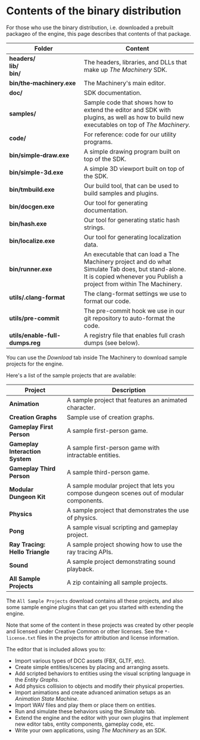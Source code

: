 # Contents of the binary distribution

For those who use the binary distribution, i.e. downloaded a prebuilt packageo of the engine, this page describes that contents of that package.

| Folder                               | Content                                                      |
| ------------------------------------ | ------------------------------------------------------------ |
| **headers/**<br>**lib/**<br>**bin/** | The headers, libraries, and DLLs that make up *The Machinery* SDK. |
| **bin/the‑machinery.exe**            | The Machinery's main editor.                                 |
| **doc/**                             | SDK  documentation.                                          |
| **samples/**                         | Sample code that shows how to extend the editor and SDK with plugins, as well as how to build new executables on top of *The Machinery.* |
| **code/**                            | For reference: code for our utility programs.                |
| **bin/simple‑draw.exe**              | A simple drawing program built on top of the SDK.            |
| **bin/simple-3d.exe**                | A simple 3D viewport built on top of the SDK.                |
| **bin/tmbuild.exe**                  | Our build tool, that can be used to build samples and plugins. |
| **bin/docgen.exe**                   | Our tool for generating documentation.                       |
| **bin/hash.exe**                     | Our tool for generating static hash strings.                 |
| **bin/localize.exe**                 | Our tool for generating localization data.                   |
| **bin/runner.exe**                   | An executable that can load a The Machinery project and do what Simulate Tab does, but stand-alone. It is copied whenever you Publish a project from within The Machinery. |
| **utils/.clang-format**              | The clang-format settings we use to format our code.         |
| **utils/pre-commit**                 | The pre-commit hook we use in our git repository to auto-format the code. |
| **utils/enable-full-dumps.reg**      | A registry file that enables full crash dumps (see below).   |

You can use the *Download* tab inside The Machinery to download sample projects for the engine.

Here's a list of the sample projects that are available:

| Project                         | Description                                                  |
| ------------------------------- | ------------------------------------------------------------ |
| **Animation**                   | A sample project that features an animated character.        |
| **Creation Graphs**             | Sample use of creation graphs.                               |
| **Gameplay First Person**       | A sample first-person game.                                  |
| **Gameplay Interaction System** | A sample first-person game with intractable entities.        |
| **Gameplay Third Person**       | A sample third-person game.                                  |
| **Modular Dungeon Kit**         | A sample modular project that lets you compose dungeon scenes out of modular components. |
| **Physics**                     | A sample project that demonstrates the use of physics.       |
| **Pong**                        | A sample visual scripting and gameplay project.              |
| **Ray Tracing: Hello Triangle** | A sample project showing how to use the ray tracing APIs.    |
| **Sound**                       | A sample project demonstrating sound playback.               |
| **All Sample Projects**         | A zip containing all sample projects.                        |


The `All Sample Projects` download contains all these projects, and also some sample engine plugins
that can get you started with extending the engine.

Note that some of the content in these projects was created by other people and licensed under
Creative Common or other licenses. See the `*-license.txt` files in the projects for attribution and
license information.

The editor that is included allows you to:

- Import various types of DCC assets (FBX, GLTF, etc).
- Create simple entities/scenes by placing and arranging assets.
- Add scripted behaviors to entities using the visual scripting language in the *Entity Graphs*.
- Add physics collision to objects and modify their physical properties.
- Import animations and create advanced animation setups as an *Animation State Machine*.
- Import WAV files and play them or place them on entities.
- Run and simulate these behaviors using the *Simulate* tab.
- Extend the engine and the editor with your own plugins that implement new editor tabs, entity components, gameplay code, etc.
- Write your own applications, using *The Machinery* as an SDK.
